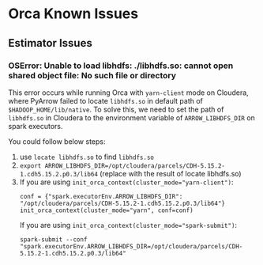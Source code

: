 # Orca Known Issues

## **Estimator Issues**

### **OSError: Unable to load libhdfs: ./libhdfs.so: cannot open shared object file: No such file or directory**

This error occurs while running Orca with `yarn-client` mode on Cloudera, where PyArrow failed to locate `libhdfs.so` in default path of `$HADOOP_HOME/lib/native`. To solve this, we need to set the path of `libhdfs.so` in Cloudera to the environment variable of `ARROW_LIBHDFS_DIR` on spark executors. 

You could follow below steps:

1. use `locate libhdfs.so` to find `libhdfs.so`
2. `export ARROW_LIBHDFS_DIR=/opt/cloudera/parcels/CDH-5.15.2-1.cdh5.15.2.p0.3/lib64` (replace with the result of locate libhdfs.so)
3. If you are using `init_orca_context(cluster_mode="yarn-client")`: 
   ```
   conf = {"spark.executorEnv.ARROW_LIBHDFS_DIR": "/opt/cloudera/parcels/CDH-5.15.2-1.cdh5.15.2.p0.3/lib64"}
   init_orca_context(cluster_mode="yarn", conf=conf)
   ```
   If you are using `init_orca_context(cluster_mode="spark-submit")`:
   ```
   spark-submit --conf "spark.executorEnv.ARROW_LIBHDFS_DIR=/opt/cloudera/parcels/CDH-5.15.2-1.cdh5.15.2.p0.3/lib64"
   ```